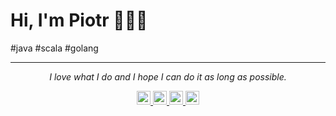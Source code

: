 # Hi, I'm Piotr 👋🏾‍💻 

#java #scala #golang 


<hr \>
<p align="center">
   <i>I love what I do and I hope I can do it as long as possible.</i>
</p>  
<p align="center">
   <a href="https://www.linkedin.com/in/piotrbojnowski/">
     <img alt="Piotr's Linkdein" width="22px" src="https://cdn.jsdelivr.net/npm/simple-icons@v3/icons/linkedin.svg" />
   </a>
   <a href="https://www.xing.com/profile/Piotr_Bojnowski/cv">
     <img alt="Piotr's Xing" width="22px" src="https://cdn.jsdelivr.net/npm/simple-icons@v3/icons/xing.svg" />
   </a>
   <a href="https://github.com/ventotto">
     <img alt="Piotr's Github" width="22px" src="https://cdn.jsdelivr.net/npm/simple-icons@v3/icons/github.svg" />
   </a>
   <a href="https://t.me/piotrbojnowski">
     <img alt="Piotr's Telegram" width="22px" src="https://cdn.jsdelivr.net/npm/simple-icons@v3/icons/telegram.svg" />
   </a>
</p>

<!--
**ventotto/ventotto** is a ✨ _special_ ✨ repository because its `README.md` (this file) appears on your GitHub profile.
      <a href="https://www.linkedin.com/in/piotrbojnowski/"><img alt="Linkedin profile" title="Linkedin" src="https://raw.githubusercontent.com/ventotto/ventotto/master/assets/linkedin.svg" width="80" height="40" /></a>
        <a href="https://www.xing.com/profile/Piotr_Bojnowski/cv"><img alt="Xing profile" title="XING" src="https://raw.githubusercontent.com/ventotto/ventotto/master/assets/xing.svg" width="70" height="35" /></a>
Here are some ideas to get you started:

- 🔭 I’m currently working on ...
- 🌱 I’m currently learning ...
- 👯 I’m looking to collaborate on ...
- 🤔 I’m looking for help with ...
- 💬 Ask me about ...
- 📫 How to reach me: ...
- 😄 Pronouns: ...
- ⚡ Fun fact: ...
-->

